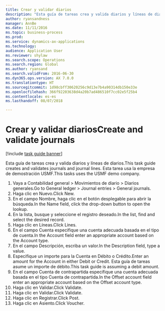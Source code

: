 ```yaml
--- 
title: Crear y validar diarios
description: "Esta guía de tareas crea y valida diarios y líneas de diarios."
author: ryansandness
manager: AnnBe
ms.date: 11/11/2016
ms.topic: business-process
ms.prod: 
ms.service: dynamics-ax-applications
ms.technology: 
audience: Application User
ms.reviewer: shylaw
ms.search.scope: Operations
ms.search.region: Global
ms.author: ryansand
ms.search.validFrom: 2016-06-30
ms.dyn365.ops.version: AX 7.0.0
ms.translationtype: HT
ms.sourcegitcommit: 1d98cbff30620256c9d13e7b4a90314db150e33e
ms.openlocfilehash: 366f92203638d4a20b7ad486510f7cc02e5f25b4
ms.contentlocale: es-es
ms.lasthandoff: 08/07/2018

---
```

# <a name="create-and-validate-journals"></a><span data-ttu-id="a99a5-103">Crear y validar diarios</span><span class="sxs-lookup"><span data-stu-id="a99a5-103">Create and validate journals</span></span>

[!include [task guide banner](../../includes/task-guide-banner.md)]

<span data-ttu-id="a99a5-104">Esta guía de tareas crea y valida diarios y líneas de diarios.</span><span class="sxs-lookup"><span data-stu-id="a99a5-104">This task guide creates and validates journals and journal lines.</span></span> <span data-ttu-id="a99a5-105">Esta tarea usa la empresa de demostración USMF.</span><span class="sxs-lookup"><span data-stu-id="a99a5-105">This tasks uses the USMF demo company.</span></span>  



1. <span data-ttu-id="a99a5-106">Vaya a Contabilidad general > Movimientos de diario > Diarios generales.</span><span class="sxs-lookup"><span data-stu-id="a99a5-106">Go to General ledger > Journal entries > General journals.</span></span>
2. <span data-ttu-id="a99a5-107">Haga clic en Nuevo.</span><span class="sxs-lookup"><span data-stu-id="a99a5-107">Click New.</span></span>
3. <span data-ttu-id="a99a5-108">En el campo Nombre, haga clic en el botón desplegable para abrir la búsqueda.</span><span class="sxs-lookup"><span data-stu-id="a99a5-108">In the Name field, click the drop-down button to open the lookup.</span></span>
4. <span data-ttu-id="a99a5-109">En la lista, busque y seleccione el registro deseado.</span><span class="sxs-lookup"><span data-stu-id="a99a5-109">In the list, find and select the desired record.</span></span>
5. <span data-ttu-id="a99a5-110">Haga clic en Líneas.</span><span class="sxs-lookup"><span data-stu-id="a99a5-110">Click Lines.</span></span>
6. <span data-ttu-id="a99a5-111">En el campo Cuenta especifique una cuenta adecuada basada en el tipo de cuenta.</span><span class="sxs-lookup"><span data-stu-id="a99a5-111">In the Account field enter an appropriate account based on the Account type.</span></span>
7. <span data-ttu-id="a99a5-112">En el campo Descripción, escriba un valor.</span><span class="sxs-lookup"><span data-stu-id="a99a5-112">In the Description field, type a value.</span></span>
8. <span data-ttu-id="a99a5-113">Especifique un importe para la Cuenta en Débito o Crédito.</span><span class="sxs-lookup"><span data-stu-id="a99a5-113">Enter an amount for the Account in either Debit or Credit.</span></span> <span data-ttu-id="a99a5-114">Esta guía de tareas asume un importe de débito.</span><span class="sxs-lookup"><span data-stu-id="a99a5-114">This task guide is assuming a debit amount.</span></span>
9. <span data-ttu-id="a99a5-115">En el campo Cuenta de contrapartida especifique una cuenta adecuada basada en el tipo Cuenta de contrapartida.</span><span class="sxs-lookup"><span data-stu-id="a99a5-115">In the Offset account field enter an appropriate account based on the Offset account type.</span></span>
10. <span data-ttu-id="a99a5-116">Haga clic en Validar.</span><span class="sxs-lookup"><span data-stu-id="a99a5-116">Click Validate.</span></span>
11. <span data-ttu-id="a99a5-117">Haga clic en Validar.</span><span class="sxs-lookup"><span data-stu-id="a99a5-117">Click Validate.</span></span>
12. <span data-ttu-id="a99a5-118">Haga clic en Registrar.</span><span class="sxs-lookup"><span data-stu-id="a99a5-118">Click Post.</span></span>
13. <span data-ttu-id="a99a5-119">Haga clic en Asiento.</span><span class="sxs-lookup"><span data-stu-id="a99a5-119">Click Voucher.</span></span>


